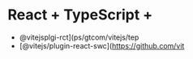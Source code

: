 # React + TypeScript + 
- @vitejsplgi-rct](ps/gtcom/vitejs/tep
- [@vitejs/plugin-react-swc](https://github.com/vit
